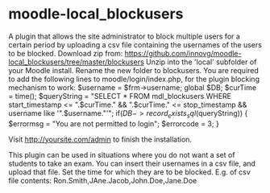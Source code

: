 moodle-local_blockusers
=======================
A plugin that allows the site administrator to block multiple users for a certain period by uploading a csv file containing the usernames of the users to be blocked.
Download zip from: https://github.com/innovg/moodle-local_blockusers/tree/master/blockusers
Unzip into the 'local' subfolder of your Moodle install.
Rename the new folder to blockusers.
You are required to add the following lines to moodle/login/index.php, for the plugin blocking mechanism to work:
$username = $frm->username;
  global $DB;
	$curTime = time();
	$queryString = "SELECT * FROM mdl_blockusers WHERE start_timestamp <= ".$curTime." && ".$curTime." <= stop_timestamp && username like '".$username."'";
	if($DB->record_exists_sql($queryString))
	{
		$errormsg = "You are not permitted to login";
		$errorcode = 3;
	}
	
Visit http://yoursite.com/admin to finish the installation.

This plugin can be used in situations where you do not want a set of students to take an exam. You can insert their usernames in a csv file,
and upload that file. Set the time for which they are to be blocked.
E.g. of csv file contents: Ron.Smith,JAne.Jacob,John.Doe,Jane.Doe

